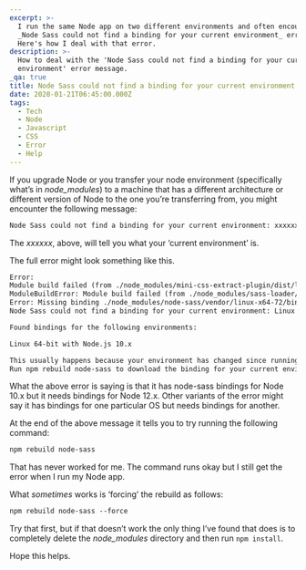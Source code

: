 ```yaml
---
excerpt: >-
  I run the same Node app on two different environments and often encounter the
  _Node Sass could not find a binding for your current environment_ error.
  Here's how I deal with that error.
description: >-
  How to deal with the 'Node Sass could not find a binding for your current
  environment' error message.
_qa: true
title: Node Sass could not find a binding for your current environment
date: 2020-01-21T06:45:00.000Z
tags:
  - Tech
  - Node
  - Javascript
  - CSS
  - Error
  - Help
---
```

If you upgrade Node or you transfer your node environment (specifically what’s in _node\_modules_) to a machine that has a different architecture or different version of Node to the one you’re transferring from, you might encounter the following message:

```html
Node Sass could not find a binding for your current environment: xxxxxx
```

The _xxxxxx_, above, will tell you what your ‘current environment’ is.

The full error might look something like this.

```html
Error:
Module build failed (from ./node_modules/mini-css-extract-plugin/dist/loader.js):
ModuleBuildError: Module build failed (from ./node_modules/sass-loader/lib/loader.js):
Error: Missing binding ./node_modules/node-sass/vendor/linux-x64-72/binding.node
Node Sass could not find a binding for your current environment: Linux 64-bit with Node.js 12.x

Found bindings for the following environments:

Linux 64-bit with Node.js 10.x

This usually happens because your environment has changed since running npm install.
Run npm rebuild node-sass to download the binding for your current environment.
```

What the above error is saying is that it has node-sass bindings for Node 10.x but it needs bindings for Node 12.x. Other variants of the error might say it has bindings for one particular OS but needs bindings for another.

At the end of the above message it tells you to try running the following command:

```html
npm rebuild node-sass
```

That has never worked for me. The command runs okay but I still get the error when I run my Node app.

What _sometimes_ works is ‘forcing’ the rebuild as follows:  

```html
npm rebuild node-sass --force
```

Try that first, but if that doesn’t work the only thing I’ve found that does is to completely delete the _node\_modules_ directory and then run `npm install`.

Hope this helps.

